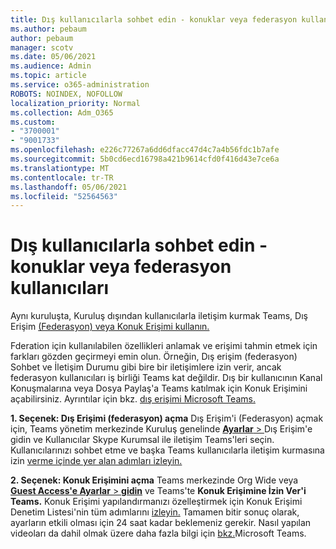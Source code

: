 ```yaml
---
title: Dış kullanıcılarla sohbet edin - konuklar veya federasyon kullanıcıları
ms.author: pebaum
author: pebaum
manager: scotv
ms.date: 05/06/2021
ms.audience: Admin
ms.topic: article
ms.service: o365-administration
ROBOTS: NOINDEX, NOFOLLOW
localization_priority: Normal
ms.collection: Adm_O365
ms.custom:
- "3700001"
- "9001733"
ms.openlocfilehash: e226c77267a6dd6dfacc47d4c7a4b56fdc1b7afe
ms.sourcegitcommit: 5b0cd6ecd16798a421b9614cfd0f416d43e7ce6a
ms.translationtype: MT
ms.contentlocale: tr-TR
ms.lasthandoff: 05/06/2021
ms.locfileid: "52564563"
---
```

# <a name="chat-with-external-users---guests-or-federated-users"></a>Dış kullanıcılarla sohbet edin - konuklar veya federasyon kullanıcıları

Aynı kuruluşta, Kuruluş dışından kullanıcılarla iletişim kurmak Teams, Dış Erişim [(Federasyon) veya Konuk Erişimi kullanın.](https://docs.microsoft.com/microsoftteams/manage-external-access#external-access-vs-guest-access)

Fderation için kullanılabilen özellikleri anlamak ve erişimi tahmin etmek için farkları gözden geçirmeyi emin olun. Örneğin, Dış erişim (federasyon) Sohbet ve İletişim Durumu gibi bire bir iletişimlere izin verir, ancak federasyon kullanıcıları iş birliği Teams kat değildir. Dış bir kullanıcının Kanal Konuşmalarına veya Dosya Paylaş'a Teams katılmak için Konuk Erişimini açabilirsiniz. Ayrıntılar için bkz. [dış erişimi Microsoft Teams.](https://docs.microsoft.com/microsoftteams/manage-external-access#external-access-vs-guest-access)

**1. Seçenek: Dış Erişimi (federasyon) açma** Dış Erişim'i (Federasyon) açmak için, Teams yönetim merkezinde Kuruluş genelinde [ **Ayarlar**  > ](https://admin.teams.microsoft.com/company-wide-settings/external-communications) Dış Erişim'e gidin ve Kullanıcılar Skype Kurumsal ile iletişim Teams'leri seçin. Kullanıcılarınızı sohbet etme ve başka Teams kullanıcılarla iletişim kurmasına izin [verme içinde yer alan adımları izleyin.](https://docs.microsoft.com/microsoftteams/manage-external-access#let-your-teams-users-chat-and-communicate-with-users-in-another-organization)

**2. Seçenek: Konuk Erişimini açma** Teams merkezinde Org Wide veya [ **Guest Access'e Ayarlar**  >  **gidin**](https://admin.teams.microsoft.com/company-wide-settings/guest-configuration) ve Teams'te **Konuk Erişimine İzin Ver'i Teams.** Konuk Erişimi yapılandırmanızı özelleştirmek için Konuk Erişimi Denetim Listesi'nin tüm adımlarını [izleyin.](https://docs.microsoft.com/microsoftteams/guest-access-checklist) Tamamen bitir sonuç olarak, ayarların etkili olması için 24 saat kadar beklemeniz gerekir. Nasıl yapılan videoları da dahil olmak üzere daha fazla bilgi için [bkz.](https://docs.microsoft.com/microsoftteams/guest-access)Microsoft Teams.
